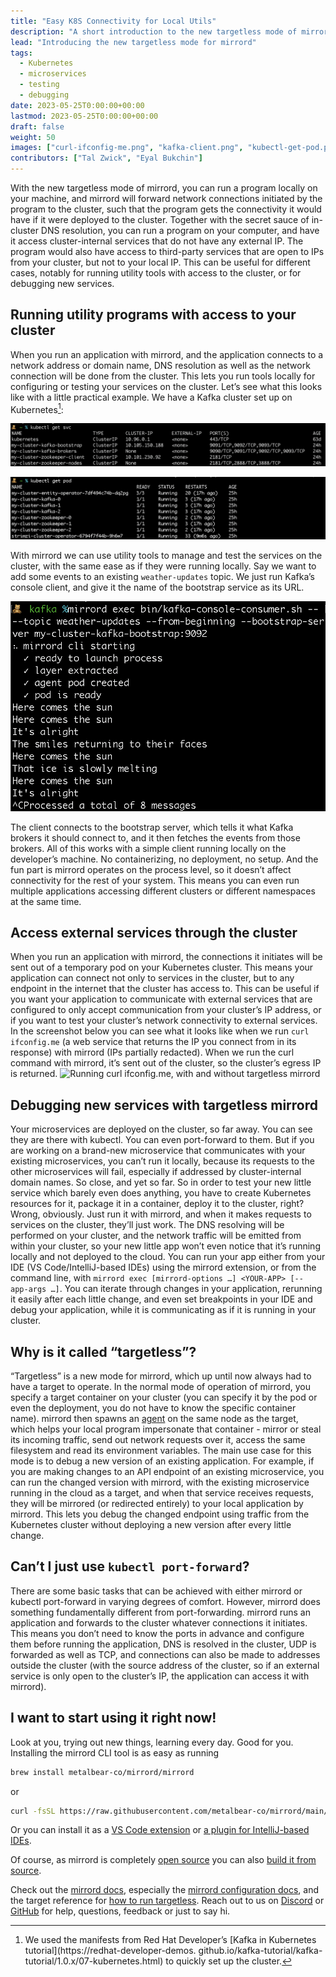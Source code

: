 ```yaml
---
title: "Easy K8S Connectivity for Local Utils"
description: "A short introduction to the new targetless mode of mirrord, explaining its main use-cases."
lead: "Introducing the new targetless mode for mirrord"
tags:
  - Kubernetes
  - microservices
  - testing
  - debugging
date: 2023-05-25T0:00:00+00:00
lastmod: 2023-05-25T0:00:00+00:00
draft: false
weight: 50
images: ["curl-ifconfig-me.png", "kafka-client.png", "kubectl-get-pod.png", "kubectl-get-svc.png"]
contributors: ["Tal Zwick", "Eyal Bukchin"]
---
```


With the new targetless mode of mirrord, you can run a program locally on your machine, and mirrord will forward
network connections initiated by the program to the cluster, such that the program gets the connectivity it would
have if it were deployed to the cluster. Together with the secret sauce of in-cluster DNS resolution, you can run a
program on your computer, and have it access cluster-internal services that do not have any external IP. The
program would also have access to third-party services that are open to IPs from your cluster, but not to your
local IP.
This can be useful for different cases, notably for running utility tools with access to the cluster, or for debugging
new services.

## Running utility programs with access to your cluster
When you run an application with mirrord, and the application connects to a network address or domain name, DNS
resolution as well as the network connection will be done from the cluster. This lets you run tools locally for
configuring or testing your services on the cluster.
Let’s see what this looks like with a little practical example. We have a Kafka cluster set up on Kubernetes[^1]:

![Output of running `kubectl get svc` showing multiple Kafka services](kubectl-get-svc.png "Kafka services on the cluster.")

![Output of running `kubectl get pod` showing multiple Kafka pods](kubectl-get-pod.png "Kafka pods on the cluster.")

With mirrord we can use utility tools to manage and test the services on the cluster, with the same ease as if they
were running locally. Say we want to add some events to an existing `weather-updates` topic. We just run Kafka’s
console client, and give it the name of the bootstrap service as its URL.

![Running a Kafka client on the command line, reading events from the given topic.](kafka-client.png "Kafka client running locally, fetching events from inside the cluster.")

The client connects to the bootstrap server, which tells it what Kafka brokers it should connect to, and it then
fetches the events from those brokers.
All of this works with a simple client running locally on the developer’s machine. No containerizing, no deployment,
no setup.
And the fun part is mirrord operates on the process level, so it doesn’t affect connectivity for the rest of your
system. This means you can even run multiple applications accessing different clusters or different namespaces at
the same time.

## Access external services through the cluster
When you run an application with mirrord, the connections it initiates will be sent out of a temporary pod on your
Kubernetes cluster. This means your application can connect not only to services in the cluster, but to any
endpoint in the internet that the cluster has access to. This can be useful if you want your application to
communicate with external services that are configured to only accept communication from your cluster’s IP address,
or if you want to test your cluster’s network connectivity to external services. In the screenshot below you can
see what it looks like when we run `curl ifconfig.me` (a web service that returns the IP you connect from in its
response) with mirrord (IPs partially redacted). When we run the curl command with mirrord, it’s sent out of the
cluster, so the cluster’s egress IP is returned.
![Running curl ifconfig.me, with and without targetless mirrord](curl-ifconfig-me.png "Finding out the K8s cluster's 
egress IP.")

## Debugging new services with targetless mirrord
Your microservices are deployed on the cluster, so far away. You can see they are there with kubectl. You can even
port-forward to them. But if you are working on a brand-new microservice that communicates with your existing
microservices, you can’t run it locally, because its requests to the other microservices will fail, especially if
addressed by cluster-internal domain names. So close, and yet so far. So in order to test your new little service
which barely even does anything, you have to create Kubernetes resources for it, package it in a container, deploy
it to the cluster, right?
Wrong, obviously.
Just run it with mirrord, and when it makes requests to services on the cluster, they’ll just work.  The DNS
resolving will be performed on your cluster, and the network traffic will be emitted from within your cluster, so
your new little app won’t even notice that it’s running locally and not deployed to the cloud. You can run your app
either from your IDE (VS Code/IntelliJ-based IDEs) using the mirrord extension, or from the command line, with
`mirrord exec [mirrord-options …] <YOUR-APP> [-- app-args …]`. You can iterate through changes in your application,
rerunning it easily after each little change, and even set breakpoints in your IDE and debug your application,
while it is communicating as if it is running in your cluster.

## Why is it called “targetless”?
“Targetless” is a new mode for mirrord, which up until now always had to have a target to operate. In the normal
mode of operation of mirrord, you specify a target container on your cluster (you can specify it by the pod or
even the deployment, you do not have to know the specific container name). mirrord then spawns an
[agent](https://mirrord.dev/docs/overview/architecture/#mirrord-agent) on the same node as the target, which helps
your local program impersonate that container - mirror or steal its incoming traffic, send out network requests
over it, access the same filesystem and read its environment variables. The main use case for this mode is to debug
a new version of an existing application. For example, if you are making changes to an API endpoint of an existing
microservice, you can run the changed version with mirrord, with the existing microservice running in the cloud as
a target, and when that service receives requests, they will be mirrored (or redirected entirely) to your local
application by mirrord. This lets you debug the changed endpoint using traffic from the Kubernetes cluster without
deploying a new version after every little change.

## Can’t I just use `kubectl port-forward`?
There are some basic tasks that can be achieved with either mirrord or kubectl port-forward in varying degrees of
comfort. However, mirrord does something fundamentally different from port-forwarding. mirrord runs an application
and forwards to the cluster whatever connections it initiates. This means you don’t need to know the ports in
advance and configure them before running the application, DNS is resolved in the cluster, UDP is forwarded as well
as TCP, and connections can also be made to addresses outside the cluster (with the source address of the
cluster, so if an external service is only open to the cluster’s IP, the application can access it with mirrord).

## I want to start using it right now!
Look at you, trying out new things, learning every day. Good for you.
Installing the mirrord CLI tool is as easy as running
```bash
brew install metalbear-co/mirrord/mirrord
```
or
```bash
curl -fsSL https://raw.githubusercontent.com/metalbear-co/mirrord/main/scripts/install.sh | bash
```

Or you can install it as a [VS Code extension](vscode:extension/MetalBear.mirrord) or [a plugin for IntelliJ-based 
 IDEs](https://plugins.jetbrains.com/plugin/19772-mirrord).

Of course, as mirrord is completely [open source](https://github.com/metalbear-co/mirrord) you can also 
[build it from source](https://github.com/metalbear-co/mirrord/blob/main/TESTING.md#build-and-run-mirrord).

Check out the [mirrord docs](https://mirrord.dev/docs/overview/introduction/), especially the 
[mirrord configuration docs](https://mirrord.dev/docs/overview/configuration/), and the target reference for 
[how to run targetless](https://mirrord.dev/docs/reference/targets/#running-without-a-target).
Reach out to us on [Discord](https://discord.gg/metalbear) or [GitHub]((https://github.com/metalbear-co/mirrord)) 
for help, questions, feedback or just to say hi.

[^1]: We used the manifests from Red Hat Developer’s [Kafka in Kubernetes tutorial](https://redhat-developer-demos.
 github.io/kafka-tutorial/kafka-tutorial/1.0.x/07-kubernetes.html) to quickly set up the cluster.
